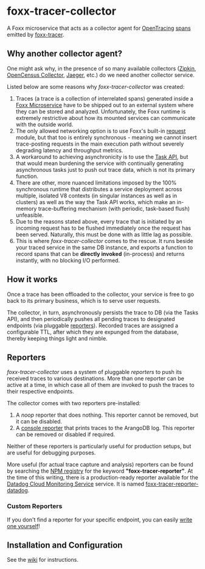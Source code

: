 # foxx-tracer-collector
A Foxx microservice that acts as a collector agent for [OpenTracing](https://opentracing.io/) [spans](https://opentracing.io/specification/#the-opentracing-api) emitted by [foxx-tracer](https://github.com/RecallGraph/foxx-tracer).

## Why another collector agent?
One might ask why, in the presence of so many available collectors ([Zipkin](https://zipkin.io/pages/architecture.html#zipkin-collector), [OpenCensus Collector](https://opencensus.io/service/components/collector/), [Jaeger](https://www.jaegertracing.io/docs/1.18/architecture/#collector), etc.) do we need another collector service. 

Listed below are some reasons why *foxx-tracer-collector* was created:
1. Traces (a trace is a collection of interrelated spans) generated inside a [Foxx Microservice](https://www.arangodb.com/docs/stable/foxx.html) have to be shipped out to an external system where they can be stored and analyzed. Unfortunately, the Foxx runtime is extremely restrictive about how its mounted services can communicate with the outside world.
1. The only allowed networking option is to use Foxx's built-in [request](https://www.arangodb.com/docs/stable/foxx-guides-making-requests.html) module, but that too is entirely synchronous - meaning we cannot insert trace-posting requests in the main execution path without severely degrading latency and throughput metrics.
1. A workaround to achieving asynchronicity is to use the [Task API](https://www.arangodb.com/docs/3.6/appendix-java-script-modules-tasks.html), but that would mean burdening the service with continually generating asynchronous tasks just to push out trace data, which is not its primary function.
1. There are other, more nuanced limitations imposed by the 100% synchronous runtime that distributes a service deployment across multiple, isolated V8 contexts (in singular instances as well as in clusters) as well as the way the Task API works, which make an in-memory trace-buffering mechanism (with periodic, task-based flush) unfeasible.
1. Due to the reasons stated above, every trace that is initiated by an incoming request has to be flushed immediately once the request has been served. Naturally, this must be done with as little lag as possible.
1. This is where *foxx-tracer-collector* comes to the rescue. It runs beside your traced service in the same DB instance, and exports a function to record spans that can be **directly invoked** (in-process) and returns instantly, with no blocking I/O performed.

## How it works
Once a trace has been offloaded to the collector, your service is free to go back to its primary business, which is to serve user requests.

The collector, in turn, asynchronously persists the trace to DB (via the Tasks API), and then periodically pushes all pending traces to designated endpoints (via pluggable [reporters](#reporters)). Recorded traces are assigned a configurable TTL, after which they are expunged from the database, thereby keeping things light and nimble.

## Reporters
*foxx-tracer-collector* uses a system of pluggable *reporters* to push its received traces to various destinations. More than one reporter can be active at a time, in which case all of them are invoked to push the traces to their respective endpoints.

The collector comes with two reporters pre-installed:
1. A *noop* reporter that does nothing. This reporter cannot be removed, but it can be disabled.
1. A [console reporter](https://github.com/RecallGraph/foxx-tracer-reporter-console) that prints traces to the ArangoDB log. This reporter can be removed or disabled if required.

Neither of these reporters is particularly useful for production setups, but are useful for debugging purposes.

More useful (for actual trace capture and analysis) reporters can be found by searching the [NPM registry](https://www.npmjs.com/) for the keyword **"foxx-tracer-reporter"**. At the time of this writing, there is a production-ready reporter available for the [Datadog Cloud Monitoring Service](https://www.datadoghq.com/) service. It is named [foxx-tracer-reporter-datadog](https://github.com/RecallGraph/foxx-tracer-reporter-datadog).

### Custom Reporters
If you don't find a reporter for your specific endpoint, you can easily [write one yourself](https://github.com/RecallGraph/foxx-tracer-reporter-console#writing-your-own-reporter)!

## Installation and Configuration
See the [wiki](https://github.com/RecallGraph/foxx-tracer-collector/wiki) for instructions.
